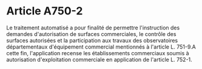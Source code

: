 # Article A750-2

Le traitement automatisé a pour finalité de permettre l'instruction des demandes d'autorisation de surfaces commerciales, le contrôle des surfaces autorisées et la participation aux travaux des observatoires départementaux d'équipement commercial mentionnés à l'article L. 751-9.A cette fin, l'application recense les établissements commerciaux soumis à autorisation d'exploitation commerciale en application de l'article L. 752-1.
